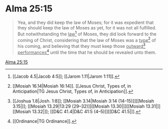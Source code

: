 # Alma 25:15

> Yea, and they did keep the law of Moses; for it was expedient that they should keep the law of Moses as yet, for it was not all fulfilled. But notwithstanding the <u>law</u>[^a] of Moses, they did look forward to the coming of Christ, considering that the law of Moses was a <u>type</u>[^b] of his coming, and believing that they must keep those <u>outward</u>[^c] <u>performances</u>[^d] until the time that he should be revealed unto them.

[Alma 25:15](https://www.churchofjesuschrist.org/study/scriptures/bofm/alma/25?lang=eng&id=p15#p15)


[^a]: [[Jacob 4.5|Jacob 4:5]]; [[Jarom 1.11|Jarom 1:11]].  
[^b]: [[Mosiah 16.14|Mosiah 16:14]]. [[Jesus Christ, Types of, in Anticipation|TG Jesus Christ, Types of, in Anticipation]].  
[^c]: [[Joshua 1.8|Josh. 1:8]]; [[Mosiah 3.14|Mosiah 3:14 (14–15)]][[Mosiah 3.15|]]; [[Mosiah 13.29|13:29 (29–32)]][[Mosiah 13.30|]][[Mosiah 13.31|]][[Mosiah 13.32|]]; [[D&C 41.4|D&C 41:5 (4–5)]][[D&C 41.5|]].  
[^d]: [[Ordinance|TG Ordinance]].  
